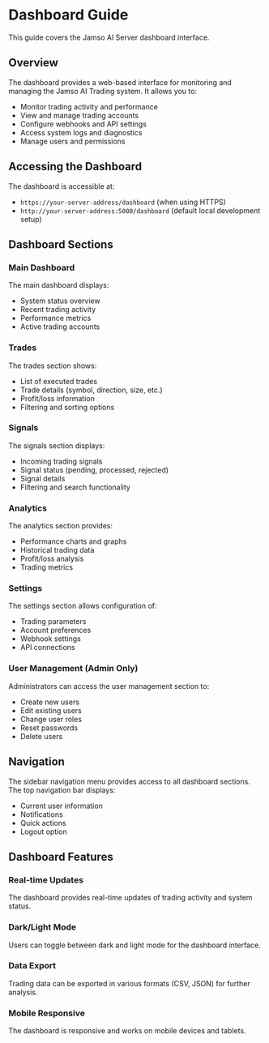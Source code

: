 # Dashboard Guide

This guide covers the Jamso AI Server dashboard interface.

## Overview

The dashboard provides a web-based interface for monitoring and managing the Jamso AI Trading system. It allows you to:

- Monitor trading activity and performance
- View and manage trading accounts
- Configure webhooks and API settings
- Access system logs and diagnostics
- Manage users and permissions

## Accessing the Dashboard

The dashboard is accessible at:
- `https://your-server-address/dashboard` (when using HTTPS)
- `http://your-server-address:5000/dashboard` (default local development setup)

## Dashboard Sections

### Main Dashboard

The main dashboard displays:
- System status overview
- Recent trading activity
- Performance metrics
- Active trading accounts

### Trades

The trades section shows:
- List of executed trades
- Trade details (symbol, direction, size, etc.)
- Profit/loss information
- Filtering and sorting options

### Signals

The signals section displays:
- Incoming trading signals
- Signal status (pending, processed, rejected)
- Signal details
- Filtering and search functionality

### Analytics

The analytics section provides:
- Performance charts and graphs
- Historical trading data
- Profit/loss analysis
- Trading metrics

### Settings

The settings section allows configuration of:
- Trading parameters
- Account preferences
- Webhook settings
- API connections

### User Management (Admin Only)

Administrators can access the user management section to:
- Create new users
- Edit existing users
- Change user roles
- Reset passwords
- Delete users

## Navigation

The sidebar navigation menu provides access to all dashboard sections. The top navigation bar displays:
- Current user information
- Notifications
- Quick actions
- Logout option

## Dashboard Features

### Real-time Updates

The dashboard provides real-time updates of trading activity and system status.

### Dark/Light Mode

Users can toggle between dark and light mode for the dashboard interface.

### Data Export

Trading data can be exported in various formats (CSV, JSON) for further analysis.

### Mobile Responsive

The dashboard is responsive and works on mobile devices and tablets.
